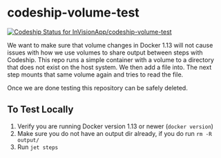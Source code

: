 # codeship-volume-test
[ ![Codeship Status for InVisionApp/codeship-volume-test](https://app.codeship.com/projects/2a24fac0-db6b-0134-7718-125507c76e50/status?branch=master)](https://app.codeship.com/projects/204024)

We want to make sure that volume changes in Docker 1.13 will not cause issues with how we use volumes to share output between steps with Codeship. This repo runs a simple container with a volume to a directory that does not exist on the host system. We then add a file into. The next step mounts that same volume again and tries to read the file.

Once we are done testing this repository can be safely deleted.

## To Test Locally

1. Verify you are running Docker version 1.13 or newer (`docker version`)
1. Make sure you do not have an output dir already, if you do run `rm -R output/`
1. Run `jet steps`
